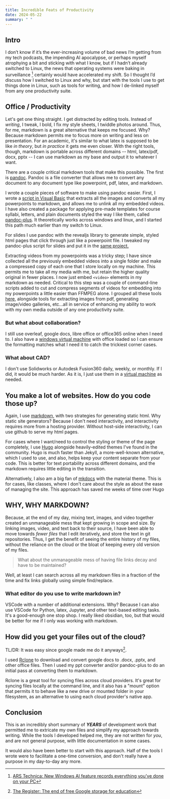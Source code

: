 ```yaml
---
title: Incredible Feats of Productivity
date: 2024-05-22
summary: " "
---
```


## Intro

I don’t know if it’s the ever-increasing volume of bad news I’m getting from my tech podcasts, the impending AI apocalypse, or perhaps myself atrophying a bit and sticking with what I know, but if I hadn’t already switched to Linux, the news that operating systems were baking in surveillance [^1] certainly would have accelerated my shift.  So I thought I’d discuss how I switched to Linux and why, but start with the tools I use to get things done in Linux, such as tools for writing, and how I de-linked myself from any one productivity suite.

## Office / Productivity

Let's get one thing straight.  I get distracted by editing tools.  Instead of _writing_, I tweak, I bold, I fix my style sheets, I twiddle photos around.  Thus, for me, markdown is a great alternative that keeps me focused.  Why?  Because markdown permits me to focus more on writing and less on presentation.  For an academic, it's similar to what latex is supposed to be like _in theory_, but _in practice_ it gets me even closer.  With the right tools, though, markdown is portable across different domains -- html, latex/pdf, docx, pptx -- I can use markdown as my base and output it to whatever I want.

There are a couple critical markdown tools that make this possible.  The first is [pandoc](https://pandoc.org/).  Pandoc is a file converter that allows me to convert any document to any document type like powerpoint, pdf, latex, and markdown.

I wrote a couple pieces of software to make using pandoc easier.  First, I wrote a [script in Visual Basic](https://www.danaukes.com/code/powerpoint-to-markdown/) that extracts all the images and converts all my powerpoints to markdown, and allows me to unlink all my embedded videos.  I have also created a package for applying pre-made templates for course syllabi, letters, and plain documents styled the way I like them, called [pandoc-plus](https://www.danaukes.com/code/pandoc-plus/).  It theoretically works across windows and linux, and I started this path much earlier than my switch to Linux.

For slides I use pandoc with the revealjs library to generate simple, styled html pages that click through just like a powerpoint file.  I tweaked my pandoc-plus script for slides and put it in the [same project.](https://www.danaukes.com/code/pandoc-plus/)

Extracting videos from my powerpoints was a tricky step; I have since collected all the previously embedded videos into a single folder and make a compressed copy of each one that I store locally on my machine.  This permits me to take all my media with me, but retain the higher quality original in fewer places.  I now just embed ```<video>``` elements in my markdown as needed.  Critical to this step was a couple of command-line scripts added to cut and compress segments of videos for embedding into my powerpoints a little easier than FFMPEG alone.  I grouped all these tools [here](https://github.com/danb0b/code_media_tools/tree/master/python/media_tools), alongside tools for extracting images from pdf, generating image/video galleries, etc...all in service of enhancing my ability to work with my own media outside of any one productivity suite.

### But what about collaboration?

I still use overleaf, google docs, libre office or office365 online when I need to.  I also have a [windows virtual machine](https://www.danaukes.com/tags/virtualbox) with office loaded so I can ensure the formatting matches what I need it to catch the trickiest corner cases.

### What about CAD?

I don't use Solidworks or Autodesk Fusion360 daily, weekly, or monthly.  If I did, it would be much harder.  As it is, I just use them in a [virtual machine](https://www.danaukes.com/tags/virtualbox) as needed.

## You make a lot of websites.  How do you code those up?

Again, I use [markdown](https://www.danaukes.com/tags/markdown/), with two strategies for generating static html.  Why static site generators?  Because I don't need interactivity, and interactivity requires more from a hosting provider.  Without host-side interactivity, I can use github to serve my html pages.  

For cases where I want/need to control the styling or theme of the page completely, I use [Hugo](https://www.danaukes.com/tags/hugo/) alongside heavily-edited themes I've found in the community.  Hugo is much faster than Jekyll, a more-well-known alternative, which I used to use, and also, helps keep your content separate from your code.  This is better for text portability across different domains, and the markdown requires little editing in the transition.

Alternatively, I also am a big fan of [mkdocs](https://www.danaukes.com/tags/mkdocs) with the material theme.  This is for cases, like classes, where I don't care about the style as about the ease of managing the site.  This approach has saved me weeks of time over Hugo

## WHY, WHY MARKDOWN?

Because, at the end of my day, mixing text, images, and video together created an unmanageable mess that kept growing in scope and size.  By linking images, video, and text back to their source, I have been able to move towards _fewer files_ that I edit iteratively, and store the text in git repositories.  Thus, I get the benefit of seeing the entire history of my files, without the reliance on the cloud or the bloat of keeping every old version of my files.

> What about the unmanageable mess of having file links decay and have to be maintained?

Well, at least I can search across all my markdown files in a fraction of the time and fix links globally using simple find/replace.

### What editor do you use to write markdown in?

VSCode with a number of additional extensions.  Why? Because I can also use VSCode for Python, latex, Jupyter, and other text-based editing tasks. It's a good-enough one stop shop.  I really liked obsidian, too, but that would be better for me if I only was working with markdown.

## How did you get your files out of the cloud?

TL/DR: It was easy since google made me do it anyways[^2].  

I used [Rclone](https://rclone.org/) to download and convert google docs to .docx, .pptx, and other office files.  Then I used my ppt converter and/or pandoc-plus to do an initial pass at converting them to markdown.

Rclone is a great tool for syncing files across cloud providers.  It's great for syncing files locally at the command line, and it also has a "mount" option that permits it to behave like a new drive or mounted folder in your filesystem, as an alternative to using each cloud provider's native app.  

## Conclusion

This is an incredibly short summary of _**YEARS**_ of development work that permitted me to extricate my own files and simplify my approach towards writing.  While the tools I developed helped me, they are not written for _you_, and are not general purpose, with little documentation in some cases.  

It would also have been better to start with this approach.  Half of the tools I wrote were to facilitate a one-time conversion, and don't really have a purpose in my day-to-day any more.

[^1]: [ARS Technica: New Windows AI feature records everything you’ve done on your PC](https://arstechnica.com/gadgets/2024/05/microsofts-new-recall-feature-will-record-everything-you-do-on-your-pc/)

[^2]: [The Register: The end of free Google storage for education](https://www.theregister.com/2022/02/14/google_free_storage_plan_ends_opinion_column/)
